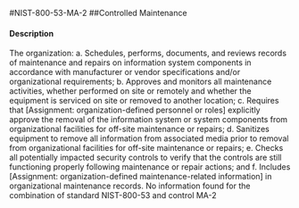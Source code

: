 #NIST-800-53-MA-2
##Controlled Maintenance
#### Description
The organization:
  a.  Schedules, performs, documents, and reviews records of maintenance and repairs on information system components in accordance with manufacturer or vendor specifications and/or organizational requirements;
  b.  Approves and monitors all maintenance activities, whether performed on site or remotely and whether the equipment is serviced on site or removed to another location;
  c.  Requires that [Assignment: organization-defined personnel or roles] explicitly approve the removal of the information system or system components from organizational facilities for off-site maintenance or repairs;
  d.  Sanitizes equipment to remove all information from associated media prior to removal from organizational facilities for off-site maintenance or repairs;
  e.  Checks all potentially impacted security controls to verify that the controls are still functioning properly following maintenance or repair actions; and
  f.  Includes [Assignment: organization-defined maintenance-related information] in organizational maintenance records.
No information found for the combination of standard NIST-800-53 and control MA-2
